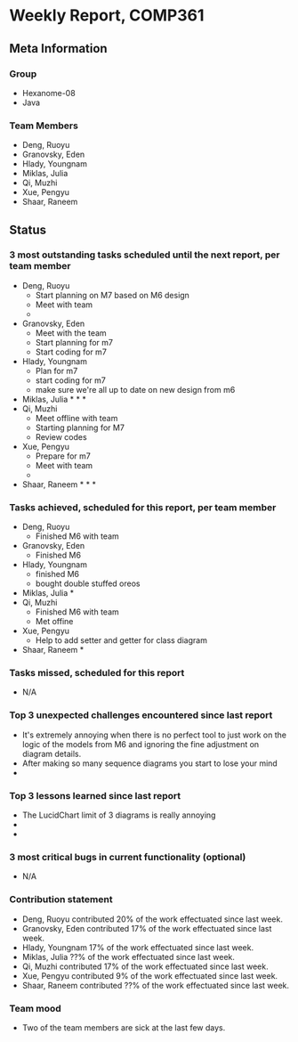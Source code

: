 # Weekly Report, COMP361

## Meta Information

### Group

 * Hexanome-08
 * Java

### Team Members

 * Deng, Ruoyu
 * Granovsky, Eden
 * Hlady, Youngnam
 * Miklas, Julia
 * Qi, Muzhi
 * Xue, Pengyu
 * Shaar, Raneem

## Status

### 3 most outstanding tasks scheduled until the next report, per team member

 * Deng, Ruoyu
    * Start planning on M7 based on M6 design
    * Meet with team
    * 
 * Granovsky, Eden
    * Meet with the team
    * Start planning for m7
    * Start coding for m7
 * Hlady, Youngnam
    * Plan for m7
    * start coding for m7
    * make sure we're all up to date on new design from m6
 * Miklas, Julia
    * 
    * 
    * 
 * Qi, Muzhi
    * Meet offline with team
    * Starting planning for M7
    * Review codes
 * Xue, Pengyu
    * Prepare for m7
    * Meet with team
    * 
 * Shaar, Raneem
    * 
    * 
    *  

### Tasks achieved, scheduled for this report, per team member

 * Deng, Ruoyu
    * Finished M6 with team
 * Granovsky, Eden
    * Finished M6
 * Hlady, Youngnam
    * finished M6
    * bought double stuffed oreos
 * Miklas, Julia
    * 
 * Qi, Muzhi
    * Finished M6 with team
    * Met offine  
 * Xue, Pengyu
    * Help to add setter and getter for class diagram
 * Shaar, Raneem
    *

### Tasks missed, scheduled for this report

 * N/A

### Top 3 unexpected challenges encountered since last report

  * It's extremely annoying when there is no perfect tool to just work on the logic of the models from M6 and ignoring the fine adjustment on diagram details.
  * After making so many sequence diagrams you start to lose your mind
  * 

### Top 3 lessons learned since last report

  * The LucidChart limit of 3 diagrams is really annoying
  * 
  * 

### 3 most critical bugs in current functionality (optional)

  * N/A

### Contribution statement

 * Deng, Ruoyu contributed 20% of the work effectuated since last week.
 * Granovsky, Eden contributed 17% of the work effectuated since last week.
 * Hlady, Youngnam 17% of the work effectuated since last week.
 * Miklas, Julia ??% of the work effectuated since last week.
 * Qi, Muzhi contributed 17% of the work effectuated since last week.
 * Xue, Pengyu contributed 9% of the work effectuated since last week.
 * Shaar, Raneem contributed ??% of the work effectuated since last week.

### Team mood

 * Two of the team members are sick at the last few days.
